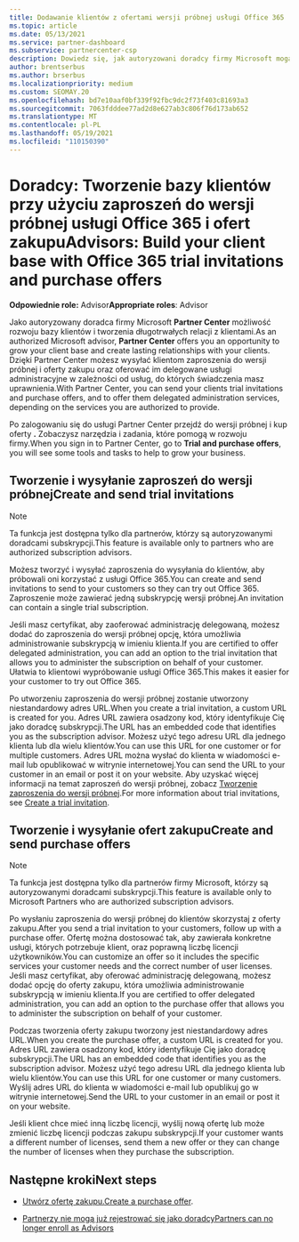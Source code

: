 ```yaml
---
title: Dodawanie klientów z ofertami wersji próbnej usługi Office 365
ms.topic: article
ms.date: 05/13/2021
ms.service: partner-dashboard
ms.subservice: partnercenter-csp
description: Dowiedz się, jak autoryzowani doradcy firmy Microsoft mogą powiększać swoje subskrypcje usługi Office 365. Tworzenie i wysyłanie zaproszeń do wersji próbnej usługi Office 365 i ofert zakupu do klientów.
author: brentserbus
ms.author: brserbus
ms.localizationpriority: medium
ms.custom: SEOMAY.20
ms.openlocfilehash: bd7e10aaf0bf339f92fbc9dc2f73f403c81693a3
ms.sourcegitcommit: 7063fdddee77ad2d8e627ab3c806f76d173ab652
ms.translationtype: MT
ms.contentlocale: pl-PL
ms.lasthandoff: 05/19/2021
ms.locfileid: "110150390"
---
```

# <a name="advisors-build-your-client-base-with-office-365-trial-invitations-and-purchase-offers"></a><span data-ttu-id="f0894-104">Doradcy: Tworzenie bazy klientów przy użyciu zaproszeń do wersji próbnej usługi Office 365 i ofert zakupu</span><span class="sxs-lookup"><span data-stu-id="f0894-104">Advisors: Build your client base with Office 365 trial invitations and purchase offers</span></span>


<span data-ttu-id="f0894-105">**Odpowiednie role:** Advisor</span><span class="sxs-lookup"><span data-stu-id="f0894-105">**Appropriate roles**: Advisor</span></span>


<span data-ttu-id="f0894-106">Jako autoryzowany doradca firmy Microsoft **Partner Center** możliwość rozwoju bazy klientów i tworzenia długotrwałych relacji z klientami.</span><span class="sxs-lookup"><span data-stu-id="f0894-106">As an authorized Microsoft advisor, **Partner Center** offers you an opportunity to grow your client base and create lasting relationships with your clients.</span></span> <span data-ttu-id="f0894-107">Dzięki Partner Center możesz wysyłać klientom zaproszenia do wersji próbnej i oferty zakupu oraz oferować im delegowane usługi administracyjne w zależności od usług, do których świadczenia masz uprawnienia.</span><span class="sxs-lookup"><span data-stu-id="f0894-107">With Partner Center, you can send your clients trial invitations and purchase offers, and to offer them delegated administration services, depending on the services you are authorized to provide.</span></span>

<span data-ttu-id="f0894-108">Po zalogowaniu się do usługi Partner Center przejdź do wersji próbnej i kup oferty **.** Zobaczysz narzędzia i zadania, które pomogą w rozwoju firmy.</span><span class="sxs-lookup"><span data-stu-id="f0894-108">When you sign in to Partner Center, go to **Trial and purchase offers**, you will see some tools and tasks to help to grow your business.</span></span>

## <a name="create-and-send-trial-invitations"></a><span data-ttu-id="f0894-109">Tworzenie i wysyłanie zaproszeń do wersji próbnej</span><span class="sxs-lookup"><span data-stu-id="f0894-109">Create and send trial invitations</span></span>

> [!NOTE]
> <span data-ttu-id="f0894-110">Ta funkcja jest dostępna tylko dla partnerów, którzy są autoryzowanymi doradcami subskrypcji.</span><span class="sxs-lookup"><span data-stu-id="f0894-110">This feature is available only to partners who are authorized subscription advisors.</span></span>

<span data-ttu-id="f0894-111">Możesz tworzyć i wysyłać zaproszenia do wysyłania do klientów, aby próbowali oni korzystać z usługi Office 365.</span><span class="sxs-lookup"><span data-stu-id="f0894-111">You can create and send invitations to send to your customers so they can try out Office 365.</span></span> <span data-ttu-id="f0894-112">Zaproszenie może zawierać jedną subskrypcję wersji próbnej.</span><span class="sxs-lookup"><span data-stu-id="f0894-112">An invitation can contain a single trial subscription.</span></span>

<span data-ttu-id="f0894-113">Jeśli masz certyfikat, aby zaoferować administrację delegowaną, możesz dodać do zaproszenia do wersji próbnej opcję, która umożliwia administrowanie subskrypcją w imieniu klienta.</span><span class="sxs-lookup"><span data-stu-id="f0894-113">If you are certified to offer delegated administration, you can add an option to the trial invitation that allows you to administer the subscription on behalf of your customer.</span></span> <span data-ttu-id="f0894-114">Ułatwia to klientowi wypróbowanie usługi Office 365.</span><span class="sxs-lookup"><span data-stu-id="f0894-114">This makes it easier for your customer to try out Office 365.</span></span>

<span data-ttu-id="f0894-115">Po utworzeniu zaproszenia do wersji próbnej zostanie utworzony niestandardowy adres URL.</span><span class="sxs-lookup"><span data-stu-id="f0894-115">When you create a trial invitation, a custom URL is created for you.</span></span> <span data-ttu-id="f0894-116">Adres URL zawiera osadzony kod, który identyfikuje Cię jako doradcę subskrypcji.</span><span class="sxs-lookup"><span data-stu-id="f0894-116">The URL has an embedded code that identifies you as the subscription advisor.</span></span> <span data-ttu-id="f0894-117">Możesz użyć tego adresu URL dla jednego klienta lub dla wielu klientów.</span><span class="sxs-lookup"><span data-stu-id="f0894-117">You can use this URL for one customer or for multiple customers.</span></span> <span data-ttu-id="f0894-118">Adres URL można wysłać do klienta w wiadomości e-mail lub opublikować w witrynie internetowej.</span><span class="sxs-lookup"><span data-stu-id="f0894-118">You can send the URL to your customer in an email or post it on your website.</span></span>
<span data-ttu-id="f0894-119">Aby uzyskać więcej informacji na temat zaproszeń do wersji próbnej, zobacz [Tworzenie zaproszenia do wersji próbnej](advisors-create-a-trial-invitation.md).</span><span class="sxs-lookup"><span data-stu-id="f0894-119">For more information about trial invitations, see [Create a trial invitation](advisors-create-a-trial-invitation.md).</span></span>

## <a name="create-and-send-purchase-offers"></a><span data-ttu-id="f0894-120">Tworzenie i wysyłanie ofert zakupu</span><span class="sxs-lookup"><span data-stu-id="f0894-120">Create and send purchase offers</span></span>

> [!NOTE]
> <span data-ttu-id="f0894-121">Ta funkcja jest dostępna tylko dla partnerów firmy Microsoft, którzy są autoryzowanymi doradcami subskrypcji.</span><span class="sxs-lookup"><span data-stu-id="f0894-121">This feature is available only to Microsoft Partners who are authorized subscription advisors.</span></span>

<span data-ttu-id="f0894-122">Po wysłaniu zaproszenia do wersji próbnej do klientów skorzystaj z oferty zakupu.</span><span class="sxs-lookup"><span data-stu-id="f0894-122">After you send a trial invitation to your customers, follow up with a purchase offer.</span></span> <span data-ttu-id="f0894-123">Ofertę można dostosować tak, aby zawierała konkretne usługi, których potrzebuje klient, oraz poprawną liczbę licencji użytkowników.</span><span class="sxs-lookup"><span data-stu-id="f0894-123">You can customize an offer so it includes the specific services your customer needs and the correct number of user licenses.</span></span> <span data-ttu-id="f0894-124">Jeśli masz certyfikat, aby oferować administrację delegowaną, możesz dodać opcję do oferty zakupu, która umożliwia administrowanie subskrypcją w imieniu klienta.</span><span class="sxs-lookup"><span data-stu-id="f0894-124">If you are certified to offer delegated administration, you can add an option to the purchase offer that allows you to administer the subscription on behalf of your customer.</span></span>

<span data-ttu-id="f0894-125">Podczas tworzenia oferty zakupu tworzony jest niestandardowy adres URL.</span><span class="sxs-lookup"><span data-stu-id="f0894-125">When you create the purchase offer, a custom URL is created for you.</span></span> <span data-ttu-id="f0894-126">Adres URL zawiera osadzony kod, który identyfikuje Cię jako doradcę subskrypcji.</span><span class="sxs-lookup"><span data-stu-id="f0894-126">The URL has an embedded code that identifies you as the subscription advisor.</span></span> <span data-ttu-id="f0894-127">Możesz użyć tego adresu URL dla jednego klienta lub wielu klientów.</span><span class="sxs-lookup"><span data-stu-id="f0894-127">You can use this URL for one customer or many customers.</span></span> <span data-ttu-id="f0894-128">Wyślij adres URL do klienta w wiadomości e-mail lub opublikuj go w witrynie internetowej.</span><span class="sxs-lookup"><span data-stu-id="f0894-128">Send the URL to your customer in an email or post it on your website.</span></span>

<span data-ttu-id="f0894-129">Jeśli klient chce mieć inną liczbę licencji, wyślij nową ofertę lub może zmienić liczbę licencji podczas zakupu subskrypcji.</span><span class="sxs-lookup"><span data-stu-id="f0894-129">If your customer wants a different number of licenses, send them a new offer or they can change the number of licenses when they purchase the subscription.</span></span>

## <a name="next-steps"></a><span data-ttu-id="f0894-130">Następne kroki</span><span class="sxs-lookup"><span data-stu-id="f0894-130">Next steps</span></span>

- <span data-ttu-id="f0894-131">[Utwórz ofertę zakupu.](advisor-create-a-purchase-offer.md)</span><span class="sxs-lookup"><span data-stu-id="f0894-131">[Create a purchase offer](advisor-create-a-purchase-offer.md).</span></span>

- [<span data-ttu-id="f0894-132">Partnerzy nie mogą już rejestrować się jako doradcy</span><span class="sxs-lookup"><span data-stu-id="f0894-132">Partners can no longer enroll as Advisors</span></span>](advisors-no-csp.md)
